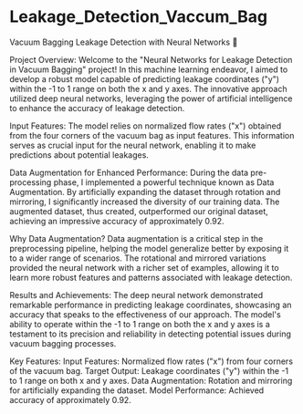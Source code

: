 # Leakage_Detection_Vaccum_Bag

Vacuum Bagging Leakage Detection with Neural Networks 🤖

Project Overview:
Welcome to the "Neural Networks for Leakage Detection in Vacuum Bagging" project! In this machine learning endeavor, I aimed to develop a robust model capable of predicting leakage coordinates ("y") within the -1 to 1 range on both the x and y axes. The innovative approach utilized deep neural networks, leveraging the power of artificial intelligence to enhance the accuracy of leakage detection.

Input Features:
The model relies on normalized flow rates ("x") obtained from the four corners of the vacuum bag as input features. This information serves as crucial input for the neural network, enabling it to make predictions about potential leakages.

Data Augmentation for Enhanced Performance:
During the data pre-processing phase, I implemented a powerful technique known as Data Augmentation. By artificially expanding the dataset through rotation and mirroring, I significantly increased the diversity of our training data. The augmented dataset, thus created, outperformed our original dataset, achieving an impressive accuracy of approximately 0.92.

Why Data Augmentation?
Data augmentation is a critical step in the preprocessing pipeline, helping the model generalize better by exposing it to a wider range of scenarios. The rotational and mirrored variations provided the neural network with a richer set of examples, allowing it to learn more robust features and patterns associated with leakage detection.

Results and Achievements:
The deep neural network demonstrated remarkable performance in predicting leakage coordinates, showcasing an accuracy that speaks to the effectiveness of our approach. The model's ability to operate within the -1 to 1 range on both the x and y axes is a testament to its precision and reliability in detecting potential issues during vacuum bagging processes. 

Key Features:
Input Features: Normalized flow rates ("x") from four corners of the vacuum bag.
Target Output: Leakage coordinates ("y") within the -1 to 1 range on both x and y axes.
Data Augmentation: Rotation and mirroring for artificially expanding the dataset.
Model Performance: Achieved accuracy of approximately 0.92.
